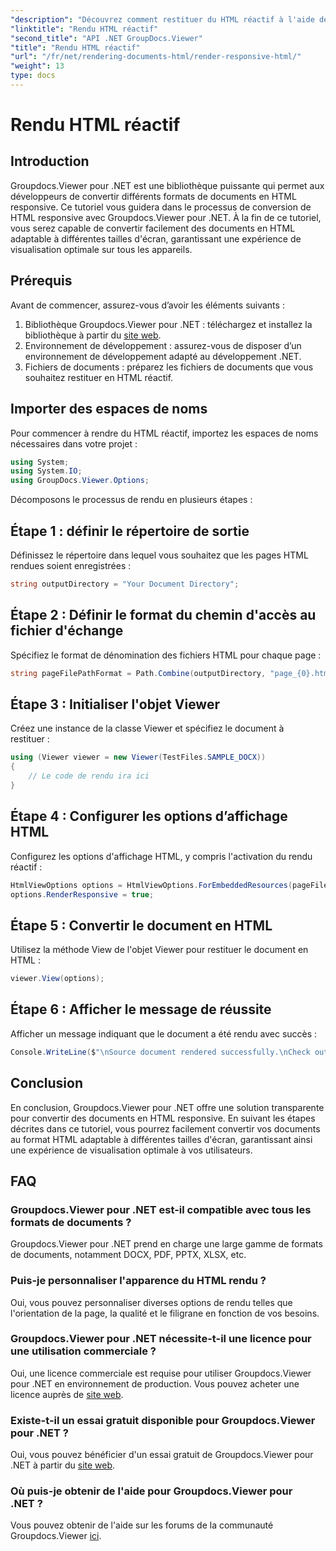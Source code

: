 ```yaml
---
"description": "Découvrez comment restituer du HTML réactif à l'aide de Groupdocs.Viewer pour .NET, garantissant ainsi une expérience de visualisation optimale sur tous les appareils."
"linktitle": "Rendu HTML réactif"
"second_title": "API .NET GroupDocs.Viewer"
"title": "Rendu HTML réactif"
"url": "/fr/net/rendering-documents-html/render-responsive-html/"
"weight": 13
type: docs
---
```

# Rendu HTML réactif

## Introduction
Groupdocs.Viewer pour .NET est une bibliothèque puissante qui permet aux développeurs de convertir différents formats de documents en HTML responsive. Ce tutoriel vous guidera dans le processus de conversion de HTML responsive avec Groupdocs.Viewer pour .NET. À la fin de ce tutoriel, vous serez capable de convertir facilement des documents en HTML adaptable à différentes tailles d'écran, garantissant une expérience de visualisation optimale sur tous les appareils.
## Prérequis
Avant de commencer, assurez-vous d’avoir les éléments suivants :
1. Bibliothèque Groupdocs.Viewer pour .NET : téléchargez et installez la bibliothèque à partir du [site web](https://releases.groupdocs.com/viewer/net/).
2. Environnement de développement : assurez-vous de disposer d’un environnement de développement adapté au développement .NET.
3. Fichiers de documents : préparez les fichiers de documents que vous souhaitez restituer en HTML réactif.

## Importer des espaces de noms
Pour commencer à rendre du HTML réactif, importez les espaces de noms nécessaires dans votre projet :
```csharp
using System;
using System.IO;
using GroupDocs.Viewer.Options;
```

Décomposons le processus de rendu en plusieurs étapes :
## Étape 1 : définir le répertoire de sortie
Définissez le répertoire dans lequel vous souhaitez que les pages HTML rendues soient enregistrées :
```csharp
string outputDirectory = "Your Document Directory";
```
## Étape 2 : Définir le format du chemin d'accès au fichier d'échange
Spécifiez le format de dénomination des fichiers HTML pour chaque page :
```csharp
string pageFilePathFormat = Path.Combine(outputDirectory, "page_{0}.html");
```
## Étape 3 : Initialiser l'objet Viewer
Créez une instance de la classe Viewer et spécifiez le document à restituer :
```csharp
using (Viewer viewer = new Viewer(TestFiles.SAMPLE_DOCX))
{
    // Le code de rendu ira ici
}
```
## Étape 4 : Configurer les options d’affichage HTML
Configurez les options d'affichage HTML, y compris l'activation du rendu réactif :
```csharp
HtmlViewOptions options = HtmlViewOptions.ForEmbeddedResources(pageFilePathFormat);
options.RenderResponsive = true;
```
## Étape 5 : Convertir le document en HTML
Utilisez la méthode View de l'objet Viewer pour restituer le document en HTML :
```csharp
viewer.View(options);
```
## Étape 6 : Afficher le message de réussite
Afficher un message indiquant que le document a été rendu avec succès :
```csharp
Console.WriteLine($"\nSource document rendered successfully.\nCheck output in {outputDirectory}.");
```

## Conclusion
En conclusion, Groupdocs.Viewer pour .NET offre une solution transparente pour convertir des documents en HTML responsive. En suivant les étapes décrites dans ce tutoriel, vous pourrez facilement convertir vos documents au format HTML adaptable à différentes tailles d'écran, garantissant ainsi une expérience de visualisation optimale à vos utilisateurs.
## FAQ
### Groupdocs.Viewer pour .NET est-il compatible avec tous les formats de documents ?
Groupdocs.Viewer pour .NET prend en charge une large gamme de formats de documents, notamment DOCX, PDF, PPTX, XLSX, etc.
### Puis-je personnaliser l'apparence du HTML rendu ?
Oui, vous pouvez personnaliser diverses options de rendu telles que l'orientation de la page, la qualité et le filigrane en fonction de vos besoins.
### Groupdocs.Viewer pour .NET nécessite-t-il une licence pour une utilisation commerciale ?
Oui, une licence commerciale est requise pour utiliser Groupdocs.Viewer pour .NET en environnement de production. Vous pouvez acheter une licence auprès de [site web](https://purchase.groupdocs.com/buy).
### Existe-t-il un essai gratuit disponible pour Groupdocs.Viewer pour .NET ?
Oui, vous pouvez bénéficier d'un essai gratuit de Groupdocs.Viewer pour .NET à partir du [site web](https://releases.groupdocs.com/).
### Où puis-je obtenir de l'aide pour Groupdocs.Viewer pour .NET ?
Vous pouvez obtenir de l'aide sur les forums de la communauté Groupdocs.Viewer [ici](https://forum.groupdocs.com/c/viewer/9).